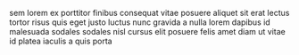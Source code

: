 sem lorem ex porttitor finibus consequat vitae posuere aliquet sit erat lectus
tortor risus quis eget justo luctus nunc gravida a nulla lorem dapibus id
malesuada sodales sodales nisl cursus elit posuere felis amet diam ut vitae id
platea iaculis a quis porta